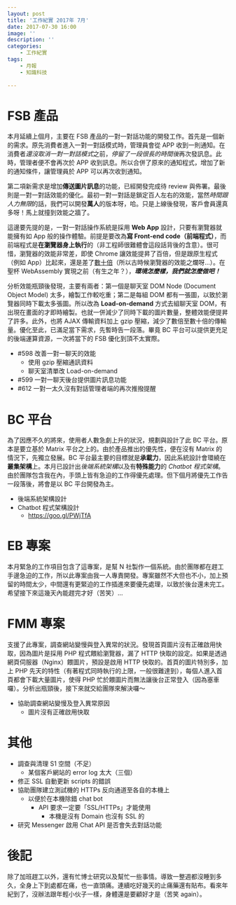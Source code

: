 ```yaml
---
layout: post
title: '工作紀實 2017年 7月'
date: 2017-07-30 16:00
image: ''
description: ''
categories:
    - 工作紀實
tags:
    - 月報
    - 知識科技
 
---
```

# FSB 產品

本月延續上個月，主要在 FSB 產品的一對一對話功能的開發工作。首先是一個新的需求。原先消費者進入一對一對話模式時，管理員會從 APP 收到一則通知。在消費者*還沒取消一對一對話模式*之前，*停留了一段很長的時間後*再次發訊息。此時，管理者便不會再次於 APP 收到訊息。所以合併了原來的通知程式，增加了新的通知條件，讓管理員於 APP 可以再次收到通知。

第二項新需求是增加**傳送圖片訊息**的功能，已經開發完成待 review 與佈署。最後則是一對一對話效能的優化。最初一對一對話是鎖定百人左右的效能，當然*時間跟人力無限*的話，我們可以開發**萬人**的版本呀，哈。只是上線後發現，客戶會員還真多呀！馬上就撞到效能之牆了。

這邊要先提的是，一對一對話操作系統是採用 **Web App** 設計，只要有瀏覽器就能擁有如 App 般的操作體驗。前提是要改為**寫 Front-end code（前端程式）**，而前端程式是**在瀏覽器身上執行**的（非工程師很難體會這段話背後的含意）。很可惜，瀏覽器的效能非常差，即使 Chrome 讓效能提昇了百倍，但是跟原生程式（例如 App）比起來，還是差了[數十倍](https://goo.gl/LCMpky)（所以古時候瀏覽器的效能之爛呀...）。在聖杯 WebAssembly 實現之前（有生之年？），***環境怎麼樣，我們就怎麼做吧！***

分析效能瓶頸後發現，主要有兩者：第一個是聊天室 DOM Node (Document Object Model) 太多，繪製工作較吃重；第二是每組 DOM 都有一張圖，以致於瀏覽器同時下載太多張圖。所以改為 **Load-on-demand** 方式去組聊天室 DOM，有出現在畫面的才即時繪製。也就一併減少了同時下載的圖片數量，整體效能便提昇了許多。此外，也將 AJAX 傳輸資料加上 gzip 壓縮，減少了數倍至數十倍的傳輸量。優化至此，已滿足當下需求，先暫時告一段落。畢竟 BC 平台可以提供更充足的後端運算資源，一次將當下的 FSB 優化到頂不太實際。

* #598 改善一對一聊天的效能
    + 使用 gzip 壓縮通訊資料
    + 聊天室清單改 Load-on-demand
* #599 一對一聊天後台提供圖片訊息功能
* #612 一對一太久沒有對話管理者端的再次推撥提醒

# BC 平台

為了因應不久的將來，使用者人數急劇上升的狀況，規劃與設計了此 BC 平台。原本是要立基於 Matrix 平台之上的。由於產品推出的優先性，便在沒有 Matrix 的情況下，先獨立發展。BC 平台最主要的目標就是**承載力**，因此系統設計會環繞在**叢集架構**上。本月已設計出*後端系統架構*以及有**特殊能力**的 *Chatbot 程式架構*。由於團隊包含我在內，手頭上皆有急迫的工作得優先處理。但下個月將優先工作告一段落後，將會是以 BC 平台開發為主。

* 後端系統架構設計
* Chatbot 程式架構設計
    + https://goo.gl/PWjTfA

# EB 專案

本月緊急的工作項目包含了這專案，是幫 N 社製作一個系統。由於團隊都在趕工手邊急迫的工作，所以此專案由我一人專責開發。專案雖然不大但也不小，加上預留的時間太少，中間還有更緊迫的工作插進來要優先處理，以致於後台還未完工。希望接下來這幾天內能趕完才好（苦笑）...

# FMM 專案

支援了此專案，調查網站變慢與登入異常的狀況。發現首頁圖片沒有正確啟用快取，因為圖片是採用 PHP 程式餵給瀏覽器，漏了 HTTP 快取的設定。如果是透過網頁伺服器（Nginx）餵圖片，預設是啟用 HTTP 快取的。首頁的圖片特別多，加上 PHP 先天的特性（有著程式同時執行的上限，一般很難達到），每個人進入首頁都會下載大量圖片，使得 PHP 忙於餵圖片而無法讓後台正常登入（因為塞車囉）。分析出瓶頸後，接下來就交給團隊來解決囉～

* 協助調查網站變慢及登入異常原因
    + 圖片沒有正確啟用快取

# 其他

* 調查與清理 S1 空間（不足）
    + 某個客戶網站的 error log 太大（三個）
* 修正 SSL 自動更新 scripts 的錯誤
* 協助團隊建立測試機的 HTTPs 反向通道至各自的本機上
    + 以便於在本機除錯 chat bot
		+ API 要求一定要「SSL/HTTPs」才能使用
		    - 本機是沒有 Domain 也沒有 SSL 的
* 研究 Messenger 啟用 Chat API 是否會失去對話功能

# 後記

除了加班趕工以外，還有忙博士研究以及幫忙一些事情。導致一整週都沒睡到多久，全身上下到處都在痛，也一直頭痛。連續吃好幾天的止痛藥還有貼布。看來年紀到了，沒辦法跟年輕小伙子一樣，身體還是要顧好才是（苦笑 again）。
